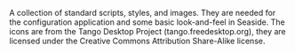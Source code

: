 A collection of standard scripts, styles, and images. They are needed for the configuration application and some basic look-and-feel in Seaside. The icons are from the Tango Desktop Project (tango.freedesktop.org), they are licensed under the Creative Commons Attribution Share-Alike license.